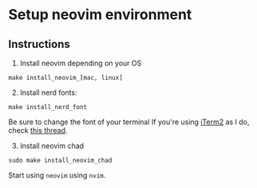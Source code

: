 # Setup neovim environment


## Instructions

1. Install neovim depending on your OS

```
make install_neovim_[mac, linux]
```

2. Install nerd fonts:

```
make install_nerd_font
```

Be sure to change the font of your terminal
If you're using [iTerm2](https://iterm2.com/) as I do, check [this thread](https://stackoverflow.com/questions/72184554/how-to-fix-nvchad-not-displaying-icons).


3. Install neovim chad

```
sudo make install_neovim_chad 
```

Start using `neovim` using `nvim`.
